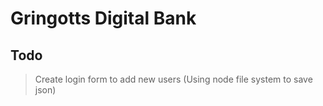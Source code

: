 # Gringotts Digital Bank

## Todo

> Create login form to add new users (Using node file system to save json)
